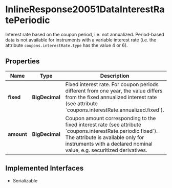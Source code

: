 

# InlineResponse20051DataInterestRatePeriodic

Interest rate based on the coupon period, i.e. not annualized. Period-based data is not available for instruments with a variable interest rate (i.e. the attribute `coupons.interestRate.type` has the value 4 or 6).

## Properties

Name | Type | Description | Notes
------------ | ------------- | ------------- | -------------
**fixed** | **BigDecimal** | Fixed interest rate. For coupon periods different from one year, the value differs from the fixed annualized interest rate (see attribute &#x60;coupons.interestRate.annualized.fixed&#x60;). |  [optional]
**amount** | **BigDecimal** | Coupon amount corresponding to the fixed interest rate (see attribute &#x60;coupons.interestRate.periodic.fixed&#x60;). The attribute is available only for instruments with a declared nominal value, e.g. securitized derivatives. |  [optional]


## Implemented Interfaces

* Serializable


